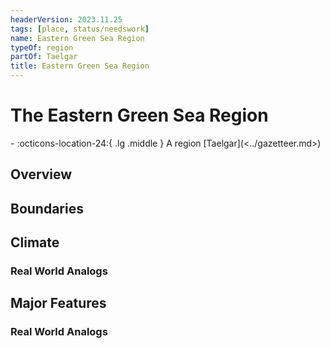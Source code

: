 ```yaml
---
headerVersion: 2023.11.25
tags: [place, status/needswork]
name: Eastern Green Sea Region
typeOf: region
partOf: Taelgar
title: Eastern Green Sea Region
---
```

# The Eastern Green Sea Region
<div class="grid cards ext-narrow-margin ext-one-column" markdown>
-    :octicons-location-24:{ .lg .middle } A region [Taelgar](<../gazetteer.md>)  
</div>


## Overview


## Boundaries


## Climate


### Real World Analogs


## Major Features


### Real World Analogs